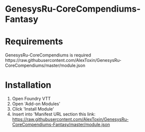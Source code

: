 # GenesysRu-CoreCompendiums-Fantasy
<h1>Requirements</h1>
GenesysRu-CoreCompendiums is required https://raw.githubusercontent.com/AlexToxin/GenesysRu-CoreCompendiums/master/module.json
<h1>Installation</h1>
<ol>
  <li>Open Foundry VTT</li>
  <li>Open 'Add-on Modules'</li>
  <li>Click 'Install Module'</li>
  <li>Insert into 'Manifest URL section this link: <a href="https://raw.githubusercontent.com/AlexToxin/GenesysRu-CoreCompendiums-Fantasy/master/module.json">https://raw.githubusercontent.com/AlexToxin/GenesysRu-CoreCompendiums-Fantasy/master/module.json</a></li>
</ol>
